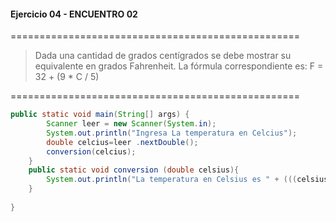 #### Ejercicio 04 - ENCUENTRO 02
==================================================
> Dada una cantidad de grados centígrados se debe mostrar su  equivalente en grados Fahrenheit. La fórmula correspondiente es: F = 32 + (9 * C / 5)

==================================================
```java
public static void main(String[] args) {
        Scanner leer = new Scanner(System.in);
        System.out.println("Ingresa La temperatura en Celcius");
        double celcius=leer .nextDouble();
        conversion(celcius);
    }
    public static void conversion (double celsius){
        System.out.println("La temperatura en Celsius es " + (((celsius *9)/5)+32));
    }
    
}
```

